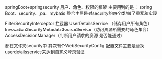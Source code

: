 springBoot+springsecurity 用户、角色、权限的框架
主要用到的是：
spring Boot、security、jpa、mybatis
整合主要是对security的四个类/做了重写和实现

FilterSecurityInterceptor 拦截器
UserDetailsService （储存用户所有角色）
InvocationSecurityMetadataSourceService（访问资源所需要的角色集合）
AccessDecisionManager（判断用户请求的资源  是否能通过）

都在文件夹security中
其次有个WebSecurityConfig 配置文件主要是替换userdetailsservice来达到自定义登录验证
